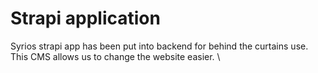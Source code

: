 # Strapi application

Syrios strapi app has been put into backend for behind the curtains use. This CMS allows us to change the website easier. \
